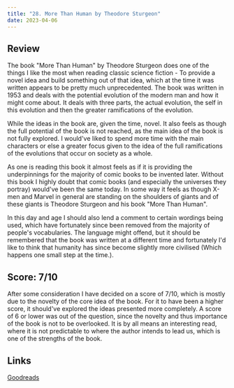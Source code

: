 ```yaml
---
title: "28. More Than Human by Theodore Sturgeon"
date: 2023-04-06
---
```

## Review
The book "More Than Human" by Theodore Sturgeon does one of the things I like the most when reading classic science fiction - To provide a novel idea and build something out of that idea, which at the time it was written appears to be pretty much unprecedented. The book was written in 1953 and deals with the potential evolution of the modern man and how it might come about. It deals with three parts, the actual evolution, the self in this evolution and then the greater ramifications of the evolution.

While the ideas in the book are, given the time, novel. It also feels as though the full potential of the book is not reached, as the main idea of the book is not fully explored. I would've liked to spend more time with the main characters or else a greater focus given to the idea of the full ramifications of the evolutions that occur on society as a whole.

As one is reading this book it almost feels as if it is providing the underpinnings for the majority of comic books to be invented later. Without this book I highly doubt that comic books (and especially the universes they portray) would've been the same today. In some way it feels as though X-men and Marvel in general are standing on the shoulders of giants and of these giants is Theodore Sturgeon and his book "More Than Human".

In this day and age I should also lend a comment to certain wordings being used, which have fortunately since been removed from the majority of people's vocabularies. The language might offend, but it should be remembered that the book was written at a different time and fortunately I'd like to think that humanity has since become slightly more civilised (Which happens one small step at the time.).
## Score: 7/10
After some consideration I have decided on a score of 7/10, which is mostly due to the novelty of the core idea of the book. For it to have been a higher score, it should've explored the ideas presented more completely. A score of 6 or lower was out of the question, since the novelty and thus importance of the book is not to be overlooked. It is by all means an interesting read, where it is not predictable to where the author intends to lead us, which is one of the strengths of the book.
## Links
[Goodreads](https://www.goodreads.com/en/book/show/541024)
